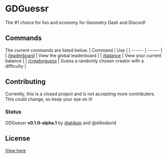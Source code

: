 # GDGuessr
The #1 choice for fun and economy for Geometry Dash and Discord!

## Commands
The current commands are listed below.
| Command | Use |
| ------ | ------ |
| [/leaderboard][LEADERBOARDSRC] | View the global leaderboard |
| [/balance][BALANCESRC] | View your current balance |
| [/creatorguess][CREATORSRC] | Guess a randomly chosen creator with a difficulty |

## Contributing
Currently, this is a closed project and is not accepting more contributers. This could change, so keep your eye on it!

### Status
GDGuessr **v0.1.0-alpha.1** by [@at4pm][ATAPROFILE] and @d4isdavid

## License
[View here][LICENSE]

[CREATORSRC]: <https://github.com/at4pm/gdguessr/blob/main/src/commands/guessing/creator.js>

[BALANCESRC]: <https://github.com/at4pm/gdguessr/blob/main/src/commands/economy/points.js>

[LEADERBOARDSRC]: <https://github.com/at4pm/gdguessr/blob/main/src/commands/economy/leaderboard.js>

[LICENSE]: <https://github.com/at4pm/gdguessr/blob/main/LICENSE>

[ATAPROFILE]: <https://mewo.lol/profile>
